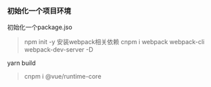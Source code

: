 ### 初始化一个项目环境
初始化一个package.jso
> npm init -y 
安装webpack相关依赖
> cnpm i webpack webpack-cli webpack-dev-server -D

yarn build

> cnpm i @vue/runtime-core

